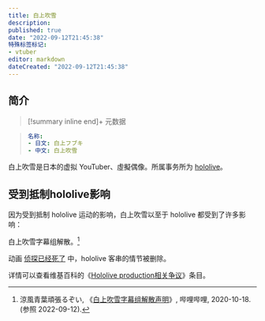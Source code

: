 ```yaml
---
title: 白上吹雪
description:
published: true
date: "2022-09-12T21:45:38"
特殊标签标记:
- vtuber
editor: markdown
dateCreated: "2022-09-12T21:45:38"
---
```


## 简介

> [!summary inline end]+ 元数据

> ```yaml
> 名称:
> - 日文: 白上フブキ
> - 中文: 白上吹雪
> ```

白上吹雪是日本的虚拟 YouTuber、虛擬偶像。所属事务所为 [hololive][]。 

[hololive]: /company/hololive.md

## 受到抵制hololive影响

因为受到抵制 hololive 运动的影响，白上吹雪以至于 hololive 都受到了许多影响：

白上吹雪字幕组解散。[^RB3Lc]

[^RB3Lc]: 涼風青葉頑張るぞい, 《[白上吹雪字幕组解散声明](https://archive.ph/RB3Lc "https://www.bilibili.com/read/cv8002952/")》, 哔哩哔哩, 2020-10-18. (参照 2022-09-12).

动画 [侦探已经死了](/video/侦探已经死了.md) 中，hololive 客串的情节被删除。

详情可以查看维基百科的《[Hololive production相关争议](https://zh.wikipedia.org/wiki/Hololive_production相关争议)》条目。
